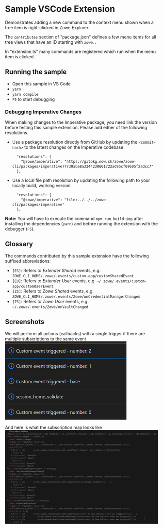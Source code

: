 # Sample VSCode Extension

Demonstrates adding a new command to the context menu shown when a tree item is right-clicked in Zowe Explorer.

The `contributes` section of "package.json" defines a few menu items for all tree views that have an ID starting with `zowe.`.

In "extension.ts" many commands are registered which run when the menu item is clicked.

## Running the sample

- Open this sample in VS Code
- `yarn`
- `yarn compile`
- `F5` to start debugging

### Debugging Imperative Changes

When making changes to the Imperative package, you need link the version before testing this sample extension. Please add either of the following resolutions.

- Use a package resolution directly from GitHub by updating the `<commit-hash>` to the latest changes on the Imperative codebase.
  ```jsonc
    "resolutions": {
      "@zowe/imperative": "https://gitpkg.now.sh/zowe/zowe-cli/packages/imperative?7730aba8a3344230661722ad9bcf09605f2adcc7"
    },
  ```
- Use a local file path resolution by updating the following path to your locally build, working version
  ```jsonc
    "resolutions": {
      "@zowe/imperative": "file:../../../zowe-cli/packages/imperative"
    },
  ```

**Note:** You will have to execute the command `npm run build:imp` after installing the dependencies (`yarn`) and before running the extension with the debugger (`F5`).

## Glossary

The commands contributed by this sample extension have the following suffixed abbreviations:

- `[ES]`: Refers to _Extender Shared_ events, e.g. `ZOWE_CLI_HOME/.zowe/.events/custom-app/customSharedEvent`
- `[EU]`: Refers to _Extender User_ events, e.g. `~/.zowe/.events/custom-app/customUserEvent`
- `[ZS]`: Refers to _Zowe Shared_ events, e.g. `ZOWE_CLI_HOME/.zowe/.events/Zowe/onCredentialManagerChanged`
- `[ZS]`: Refers to _Zowe User_ events, e.g. `~/.zowe/.events/Zowe/onVaultChanged`

## Screenshots

We will perform all actions (callbacks) with a single trigger if there are multiple subscriptions to the same event
![CustomEvents](res/customEvents.png)

And here is what the subscription map looks like
![AllSubs](res/allSubs.png)


